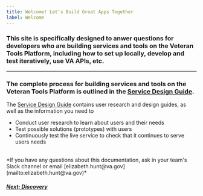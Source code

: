 ```yaml
---
title: Welcome! Let's Build Great Apps Together
label: Welcome
---
```


### This site is specifically designed to anwer questions for developers who are building services and tools on the Veteran Tools Platform, including how to set up locally, develop and test iteratively, use VA APIs, etc.

<hr>

### The complete process for building services and tools on the Veteran Tools Platform is outlined in the <a title="go to Service Design Guide" href="https://department-of-veterans-affairs.github.io/va-digital-service-handbook/service-design/" target="_blank">Service Design Guide</a>.

The <a title="go to Service Design Guide" href="https://department-of-veterans-affairs.github.io/va-digital-service-handbook/service-design/" target="_blank">Service Design Guide</a> contains user research and design guides, as well as the information you need to
* Conduct user research to learn about users and their needs
* Test possible solutions (prototypes) with users
* Continuously test the live service to check that it continues to serve users needs

<br/>
*If you have any questions about this documentation, ask in your team's Slack channel or email [elizabeth.hunt@va.gov](mailto:elizabeth.hunt@va.gov)*

<!-- Next Button -->
<a href='./docs/discovery/discovery-introduction'><div class="next-button"><h5 class="next-text">Next: Discovery</h5></div></a>
